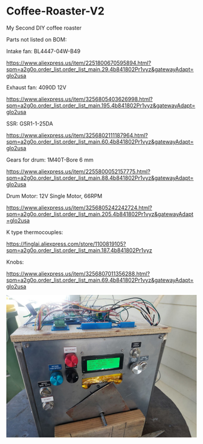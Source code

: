 # Coffee-Roaster-V2
My Second DIY coffee roaster

Parts not listed on BOM:

Intake fan: BL4447-04W-B49

https://www.aliexpress.us/item/2251800670595894.html?spm=a2g0o.order_list.order_list_main.29.4b841802Pr1vyz&gatewayAdapt=glo2usa

Exhaust fan: 4090D 12V

https://www.aliexpress.us/item/3256805403626998.html?spm=a2g0o.order_list.order_list_main.195.4b841802Pr1vyz&gatewayAdapt=glo2usa

SSR: GSR1-1-25DA

https://www.aliexpress.us/item/3256802111187964.html?spm=a2g0o.order_list.order_list_main.60.4b841802Pr1vyz&gatewayAdapt=glo2usa

Gears for drum: 1M40T-Bore 6 mm

https://www.aliexpress.us/item/2255800052157775.html?spm=a2g0o.order_list.order_list_main.88.4b841802Pr1vyz&gatewayAdapt=glo2usa

Drum Motor: 12V Single Motor, 66RPM

https://www.aliexpress.us/item/3256805242242724.html?spm=a2g0o.order_list.order_list_main.205.4b841802Pr1vyz&gatewayAdapt=glo2usa

K type thermocouples:

https://finglai.aliexpress.com/store/1100819105?spm=a2g0o.order_list.order_list_main.187.4b841802Pr1vyz

Knobs:

https://www.aliexpress.us/item/3256807011356288.html?spm=a2g0o.order_list.order_list_main.69.4b841802Pr1vyz&gatewayAdapt=glo2usa

![roaster](https://github.com/chrissavage2300/Coffee-Roaster-V2/blob/main/20250221_132231.jpg?raw=true)
